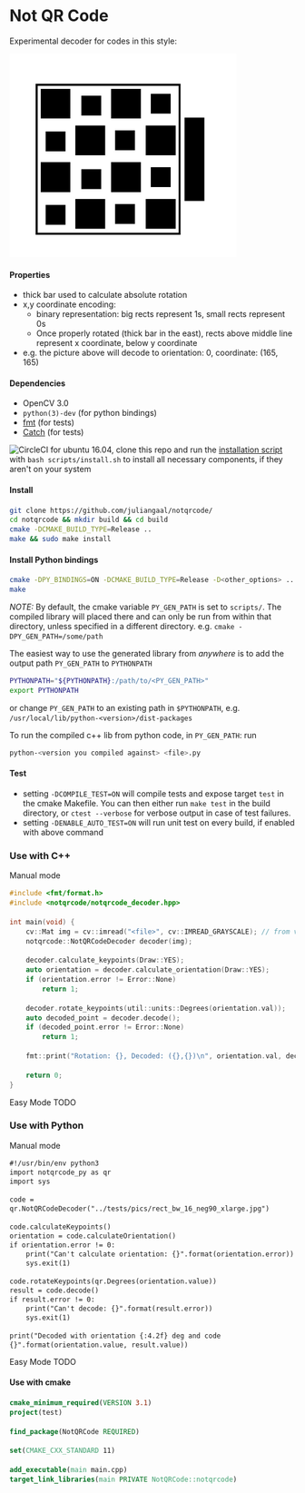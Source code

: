 # Not QR Code
Experimental decoder for codes in this style:

<p float="left">
  <img src="./tests/pics/rect_bw_16_show_off.jpg" width="400" />
</p>

#### Properties
* thick bar used to calculate absolute rotation
* x,y coordinate encoding: 
  * binary representation: big rects represent 1s, small rects represent 0s
  * Once properly rotated (thick bar in the east), rects above middle line represent x coordinate, below y coordinate
* e.g. the picture above will decode to orientation: 0, coordinate: (165, 165)

#### Dependencies
* OpenCV 3.0
* `python(3)-dev` (for python bindings)
* [fmt](https://github.com/fmtlib/fmt) (for tests)
* [Catch](https://github.com/catchorg/Catch2) (for tests)

![CircleCI](https://img.shields.io/circleci/build/github/juliangaal/notqrcode.svg) for ubuntu 16.04, clone this repo and run the [installation script](./install.sh) with `bash scripts/install.sh` to install all necessary components, if they aren't on your system

#### Install
```bash
git clone https://github.com/juliangaal/notqrcode/
cd notqrcode && mkdir build && cd build
cmake -DCMAKE_BUILD_TYPE=Release ..
make && sudo make install
```

#### Install Python bindings
```bash
cmake -DPY_BINDINGS=ON -DCMAKE_BUILD_TYPE=Release -D<other_options> ..
make
```

*NOTE:* By default, the cmake variable `PY_GEN_PATH` is set to `scripts/`. The compiled library will placed there and can only be run from within that directory, unless specified in a different directory. e.g.
`cmake -DPY_GEN_PATH=/some/path`

The easiest way to use the generated library from *anywhere* is to add the output path `PY_GEN_PATH` to `PYTHONPATH`
```bash
PYTHONPATH="${PYTHONPATH}:/path/to/<PY_GEN_PATH>"
export PYTHONPATH
```
or change `PY_GEN_PATH` to an existing path in `$PYTHONPATH`, e.g. `/usr/local/lib/python-<version>/dist-packages`

To run the compiled c++ lib from python code, in `PY_GEN_PATH`: run 
``` bash
python-<version you compiled against> <file>.py
```

#### Test
* setting `-DCOMPILE_TEST=ON` will compile tests and expose target `test` in the cmake Makefile. You can then either run `make test` in the build directory, or `ctest --verbose` for verbose output in case of test failures.
* setting `-DENABLE_AUTO_TEST=ON` will run unit test on every build, if enabled with above command

### Use with C++
Manual mode
```cpp
#include <fmt/format.h>
#include <notqrcode/notqrcode_decoder.hpp>

int main(void) {
    cv::Mat img = cv::imread("<file>", cv::IMREAD_GRAYSCALE); // from video or file
    notqrcode::NotQRCodeDecoder decoder(img);

    decoder.calculate_keypoints(Draw::YES);
    auto orientation = decoder.calculate_orientation(Draw::YES);
    if (orientation.error != Error::None)
        return 1;

    decoder.rotate_keypoints(util::units::Degrees(orientation.val));
    auto decoded_point = decoder.decode();
    if (decoded_point.error != Error::None)
        return 1;

    fmt::print("Rotation: {}, Decoded: ({},{})\n", orientation.val, decoded_point.val.x, decoded_point.val.y);

    return 0;
}
```
Easy Mode TODO

### Use with Python
Manual mode
```python3
#!/usr/bin/env python3
import notqrcode_py as qr
import sys

code = qr.NotQRCodeDecoder("../tests/pics/rect_bw_16_neg90_xlarge.jpg")

code.calculateKeypoints()
orientation = code.calculateOrientation()
if orientation.error != 0:
    print("Can't calculate orientation: {}".format(orientation.error))
    sys.exit(1)

code.rotateKeypoints(qr.Degrees(orientation.value))
result = code.decode()
if result.error != 0:
    print("Can't decode: {}".format(result.error))
    sys.exit(1)

print("Decoded with orientation {:4.2f} deg and code {}".format(orientation.value, result.value))
```
Easy Mode TODO

#### Use with cmake
```cmake
cmake_minimum_required(VERSION 3.1)
project(test)

find_package(NotQRCode REQUIRED)

set(CMAKE_CXX_STANDARD 11)

add_executable(main main.cpp)
target_link_libraries(main PRIVATE NotQRCode::notqrcode)
```
